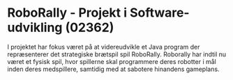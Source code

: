 # RoboRally - Projekt i Software-udvikling (02362)
I projektet har fokus været på at videreudvikle et Java program der repræsenterer det strategiske brætspil spil RoboRally. Roborally har indtil nu været et fysisk spil,  hvor spillerne skal programmere deres robotter i mål inden deres medspillere, samtidig med at sabotere hinandens gameplans.
